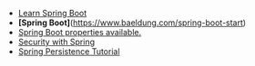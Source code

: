 - [Learn Spring Boot](https://www.baeldung.com/spring-boot)
- **[Spring Boot]**(https://www.baeldung.com/spring-boot-start)
- [Spring Boot properties available.](https://docs.spring.io/spring-boot/docs/current/reference/html/appendix-application-properties.html)
- [Security with Spring](https://www.baeldung.com/security-spring)
- [Spring Persistence Tutorial](https://www.baeldung.com/persistence-with-spring-series)

